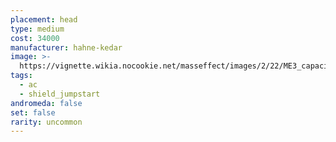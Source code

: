 ```yaml
---
placement: head
type: medium
cost: 34000
manufacturer: hahne-kedar
image: >-
  https://vignette.wikia.nocookie.net/masseffect/images/2/22/ME3_capacitor_helmet.png/revision/latest/scale-to-width-down/115?cb=20120312191432
tags:
  - ac
  - shield_jumpstart
andromeda: false
set: false
rarity: uncommon
---
```

